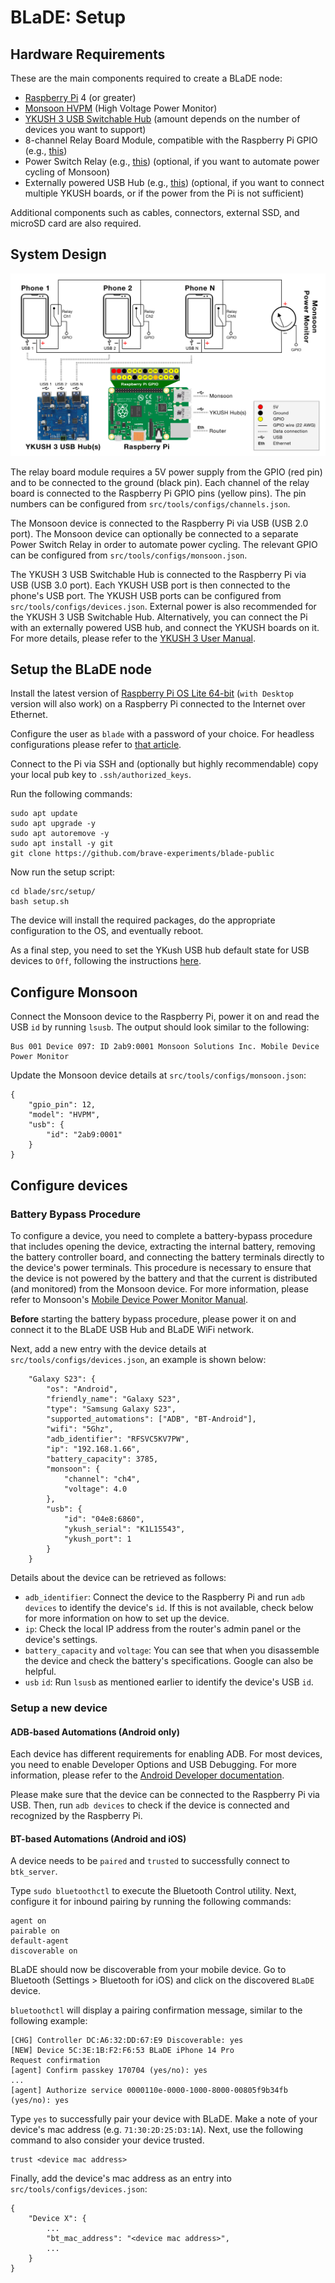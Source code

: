 # BLaDE: Setup

## Hardware Requirements

These are the main components required to create a BLaDE node:

- [Raspberry Pi](https://www.raspberrypi.com/products/) 4 (or greater)
- [Monsoon HVPM](https://www.msoon.com/high-voltage-power-monitor) (High Voltage Power Monitor)
- [YKUSH 3 USB Switchable Hub](https://www.yepkit.com/product/300110/YKUSH3) (amount depends on the number of devices you want to support)
- 8-channel Relay Board Module, compatible with the Raspberry Pi GPIO (e.g., [this](https://www.amazon.co.uk/Yizhet-Channel-Optocoupler-Raspberry-Channels/dp/B07MJF9Z4K))
- Power Switch Relay (e.g., [this](https://www.amazon.co.uk/gp/product/B0765WBGK6)) (optional, if you want to automate power cycling of Monsoon)
- Externally powered USB Hub (e.g., [this](https://www.amazon.co.uk/gp/product/B07KFGY2CR)) (optional, if you want to connect multiple YKUSH boards, or if the power from the Pi is not sufficient)

Additional components such as cables, connectors, external SSD, and microSD card are also required.

## System Design

![image](images/system-design.png)

The relay board module requires a 5V power supply from the GPIO (red pin) and to be connected to the ground (black pin). Each channel of the relay board is connected to the Raspberry Pi GPIO pins (yellow pins). The pin numbers can be configured from `src/tools/configs/channels.json`.

The Monsoon device is connected to the Raspberry Pi via USB (USB 2.0 port). The Monsoon device can optionally be connected to a separate Power Switch Relay in order to automate power cycling. The relevant GPIO can be configured from `src/tools/configs/monsoon.json`.

The YKUSH 3 USB Switchable Hub is connected to the Raspberry Pi via USB (USB 3.0 port). Each YKUSH USB port is then connected to the phone's USB port. The YKUSH USB ports can be configured from `src/tools/configs/devices.json`. External power is also recommended for the YKUSH 3 USB Switchable Hub. Alternatively, you can connect the Pi with an externally powered USB hub, and connect the YKUSH boards on it. For more details, please refer to the [YKUSH 3 User Manual](https://ykushboards.yepkit.com/docs/ykush3/reference/).


## Setup the BLaDE node

Install the latest version of [Raspberry Pi OS Lite 64-bit](https://www.raspberrypi.com/software/operating-systems/#raspberry-pi-os-64-bit) (`with Desktop` version will also work) on a Raspberry Pi connected to the Internet over Ethernet.

Configure the user as `blade` with a password of your choice. For headless configurations please refer to [that article](https://www.raspberrypi.com/documentation/computers/configuration.html#configuring-a-user).

Connect to the Pi via SSH and (optionally but highly recommendable) copy your local pub key to `.ssh/authorized_keys`.

Run the following commands:

```
sudo apt update
sudo apt upgrade -y
sudo apt autoremove -y
sudo apt install -y git
git clone https://github.com/brave-experiments/blade-public
```

Now run the setup script:
```
cd blade/src/setup/
bash setup.sh
```

The device will install the required packages, do the appropriate configuration to the OS, and eventually reboot.

As a final step, you need to set the YKush USB hub default state for USB devices to `Off`, following the instructions [here](https://www.learn.yepkit.com/reference/ykushcmd-reference-ykush3).


## Configure Monsoon

Connect the Monsoon device to the Raspberry Pi, power it on and read the USB `id` by running `lsusb`. The output should look similar to the following:

```
Bus 001 Device 097: ID 2ab9:0001 Monsoon Solutions Inc. Mobile Device Power Monitor
```

Update the Monsoon device details at `src/tools/configs/monsoon.json`:

```
{
    "gpio_pin": 12,
    "model": "HVPM",
    "usb": {
        "id": "2ab9:0001"
    }
}
```


## Configure devices

### Battery Bypass Procedure

To configure a device, you need to complete a battery-bypass procedure that includes opening the device, extracting the internal battery, removing the battery controller board, and connecting the battery terminals directly to the device's power terminals. This procedure is necessary to ensure that the device is not powered by the battery and that the current is distributed (and monitored) from the Monsoon device. For more information, please refer to Monsoon's [Mobile Device Power Monitor Manual](http://msoon.github.io/powermonitor/PowerTool/doc/Power%20Monitor%20Manual.pdf).

**Before** starting the battery bypass procedure, please power it on and connect it to the BLaDE USB Hub and BLaDE WiFi network.

Next, add a new entry with the device details at `src/tools/configs/devices.json`, an example is shown below:

```
    "Galaxy S23": {
        "os": "Android",
        "friendly_name": "Galaxy S23",
        "type": "Samsung Galaxy S23",
        "supported_automations": ["ADB", "BT-Android"],
        "wifi": "5Ghz",
        "adb_identifier": "RFSVC5KV7PW",
        "ip": "192.168.1.66",
        "battery_capacity": 3785,
        "monsoon": {
            "channel": "ch4",
            "voltage": 4.0
        },
        "usb": {
            "id": "04e8:6860",
            "ykush_serial": "K1L15543",
            "ykush_port": 1
        }
    }
```

Details about the device can be retrieved as follows:
- `adb_identifier`: Connect the device to the Raspberry Pi and run `adb devices` to identify the device's `id`. If this is not available, check below for more information on how to set up the device.
- `ip`: Check the local IP address from the router's admin panel or the device's settings.
- `battery_capacity` and `voltage`: You can see that when you disassemble the device and check the battery's specifications. Google can also be helpful.
- `usb` `id`: Run `lsusb` as mentioned earlier to identify the device's USB `id`.



### Setup a new device

#### ADB-based Automations (Android only)

Each device has different requirements for enabling ADB. For most devices, you need to enable Developer Options and USB Debugging. For more information, please refer to the [Android Developer documentation](https://developer.android.com/studio/debug/dev-options).

Please make sure that the device can be connected to the Raspberry Pi via USB. Then, run `adb devices` to check if the device is connected and recognized by the Raspberry Pi.


#### BT-based Automations (Android and iOS)

A device needs to be `paired` and `trusted` to successfully connect to `btk_server`.

Type `sudo bluetoothctl` to execute the Bluetooth Control utility. Next, configure it for inbound pairing by running the following commands:

```
agent on
pairable on
default-agent
discoverable on
```

BLaDE should now be discoverable from your mobile device. Go to Bluetooth (Settings > Bluetooth for iOS) and click on the discovered `BLaDE` device.

`bluetoothctl` will display a pairing confirmation message, similar to the following example:

```
[CHG] Controller DC:A6:32:DD:67:E9 Discoverable: yes
[NEW] Device 5C:3E:1B:F2:F6:53 BLaDE iPhone 14 Pro
Request confirmation
[agent] Confirm passkey 170704 (yes/no): yes
...
[agent] Authorize service 0000110e-0000-1000-8000-00805f9b34fb (yes/no): yes
```

Type `yes` to successfully pair your device with BLaDE. Make a note of your device's mac address (e.g. `71:30:2D:25:D3:1A`). Next, use the following command to also consider your device trusted.

```
trust <device mac address>
```

Finally, add the device's mac address as an entry into `src/tools/configs/devices.json`:
```
{
    "Device X": {
        ...
        "bt_mac_address": "<device mac address>",
        ...
    }
}
```
